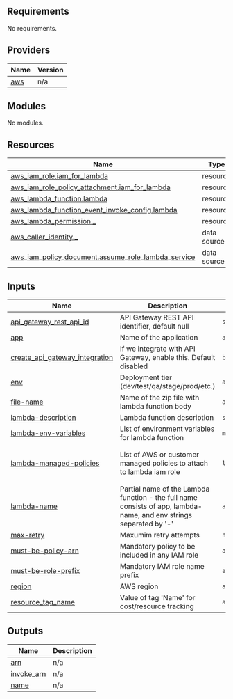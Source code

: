 <!-- BEGIN_TF_DOCS -->
## Requirements

No requirements.

## Providers

| Name | Version |
|------|---------|
| <a name="provider_aws"></a> [aws](#provider\_aws) | n/a |

## Modules

No modules.

## Resources

| Name | Type |
|------|------|
| [aws_iam_role.iam_for_lambda](https://registry.terraform.io/providers/hashicorp/aws/latest/docs/resources/iam_role) | resource |
| [aws_iam_role_policy_attachment.iam_for_lambda](https://registry.terraform.io/providers/hashicorp/aws/latest/docs/resources/iam_role_policy_attachment) | resource |
| [aws_lambda_function.lambda](https://registry.terraform.io/providers/hashicorp/aws/latest/docs/resources/lambda_function) | resource |
| [aws_lambda_function_event_invoke_config.lambda](https://registry.terraform.io/providers/hashicorp/aws/latest/docs/resources/lambda_function_event_invoke_config) | resource |
| [aws_lambda_permission._](https://registry.terraform.io/providers/hashicorp/aws/latest/docs/resources/lambda_permission) | resource |
| [aws_caller_identity._](https://registry.terraform.io/providers/hashicorp/aws/latest/docs/data-sources/caller_identity) | data source |
| [aws_iam_policy_document.assume_role_lambda_service](https://registry.terraform.io/providers/hashicorp/aws/latest/docs/data-sources/iam_policy_document) | data source |

## Inputs

| Name | Description | Type | Default | Required |
|------|-------------|------|---------|:--------:|
| <a name="input_api_gateway_rest_api_id"></a> [api\_gateway\_rest\_api\_id](#input\_api\_gateway\_rest\_api\_id) | API Gateway REST API identifier, default null | `string` | `null` | no |
| <a name="input_app"></a> [app](#input\_app) | Name of the application | `any` | n/a | yes |
| <a name="input_create_api_gateway_integration"></a> [create\_api\_gateway\_integration](#input\_create\_api\_gateway\_integration) | If we integrate with API Gateway, enable this. Default disabled | `bool` | `false` | no |
| <a name="input_env"></a> [env](#input\_env) | Deployment tier (dev/test/qa/stage/prod/etc.) | `any` | n/a | yes |
| <a name="input_file-name"></a> [file-name](#input\_file-name) | Name of the zip file with lambda function body | `any` | n/a | yes |
| <a name="input_lambda-description"></a> [lambda-description](#input\_lambda-description) | Lambda function description | `string` | `""` | no |
| <a name="input_lambda-env-variables"></a> [lambda-env-variables](#input\_lambda-env-variables) | List of environment variables for lambda function | `map(string)` | `{}` | no |
| <a name="input_lambda-managed-policies"></a> [lambda-managed-policies](#input\_lambda-managed-policies) | List of AWS or customer managed policies to attach to lambda iam role | `list(string)` | <pre>[<br>  "arn:aws:iam::aws:policy/service-role/AWSLambdaBasicExecutionRole"<br>]</pre> | no |
| <a name="input_lambda-name"></a> [lambda-name](#input\_lambda-name) | Partial name of the Lambda function - the full name consists of app, lambda-name, and env strings separated by '-' | `any` | n/a | yes |
| <a name="input_max-retry"></a> [max-retry](#input\_max-retry) | Maxumim retry attempts | `number` | `0` | no |
| <a name="input_must-be-policy-arn"></a> [must-be-policy-arn](#input\_must-be-policy-arn) | Mandatory policy to be included in any IAM role | `any` | n/a | yes |
| <a name="input_must-be-role-prefix"></a> [must-be-role-prefix](#input\_must-be-role-prefix) | Mandatory IAM role name prefix | `any` | n/a | yes |
| <a name="input_region"></a> [region](#input\_region) | AWS region | `any` | n/a | yes |
| <a name="input_resource_tag_name"></a> [resource\_tag\_name](#input\_resource\_tag\_name) | Value of tag 'Name' for cost/resource tracking | `any` | n/a | yes |

## Outputs

| Name | Description |
|------|-------------|
| <a name="output_arn"></a> [arn](#output\_arn) | n/a |
| <a name="output_invoke_arn"></a> [invoke\_arn](#output\_invoke\_arn) | n/a |
| <a name="output_name"></a> [name](#output\_name) | n/a |
<!-- END_TF_DOCS -->
